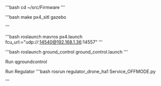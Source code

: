'''bash
cd ~/src/Firmware
'''

'''bash
make px4_sitl gazebo

'''

'''bash
roslaunch mavros px4.launch fcu_url:="udp://:14540@192.168.1.36:14557"
'''

'''bash
roslaunch ground_control ground_control.launch
'''

Run qgroundcontrol


Run Regulator
'''bash
rosrun regulator_drone_ha1 Service_OFFMODE.py

'''
